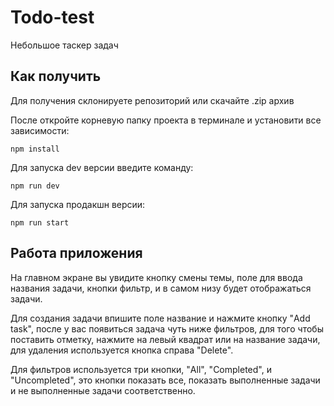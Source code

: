# Todo-test

Небольшое таскер задач

## Как получить

Для получения склонируете репозиторий или скачайте .zip архив

После откройте корневую папку проекта в терминале и установити все зависимости:

```
npm install
```

Для запуска dev версии введите команду:

```
npm run dev
```

Для запуска продакшн версии:

```
npm run start
```

## Работа приложения

На главном экране вы увидите кнопку смены темы, поле для ввода названия задачи, кнопки фильтр, и в самом низу будет отображаться задачи.

Для создания задачи впишите поле название и нажмите кнопку "Add task", после у вас появиться задача чуть ниже фильтров, для того чтобы поставить отметку, нажмите на левый квадрат или на название задачи, для удаления используется кнопка справа "Delete".

Для фильтров используется три кнопки, "All", "Completed", и "Uncompleted", это кнопки показать все, показать выполненные задачи и не выполненные задачи соответственно.
